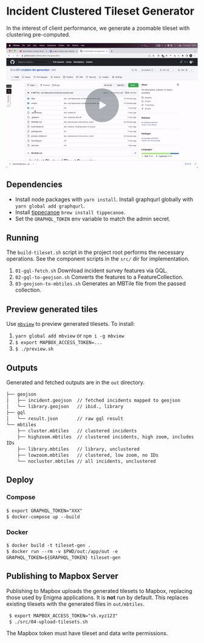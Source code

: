 # Incident Clustered Tileset Generator

In the interest of client performance, we generate a zoomable tileset with clustering pre-computed.

[![a video introducing tippecanoe](docs/tip.gif "tippecanoe introduction")](https://www.loom.com/share/44187d495b2c4c91a3a45ad0c1c4792f)


## Dependencies
- Install node packages with `yarn install`. Install graphqurl globally with `yarn global add graphqurl`.
- Install [tippecanoe](https://github.com/mapbox/tippecanoe#installation) `brew install tippecanoe`.
- Set the `GRAPHQL_TOKEN` env variable to match the admin secret.

## Running
The `build-tileset.sh` script in the project root performs the necessary operations. See the component scripts in the `src/` dir for implementation.

1. `01-gql-fetch.sh` Download incident survey features via GQL.
2. `02-gql-to-geojson.sh` Converts the features to a FeatureCollection.
3. `03-geojson-to-mbtiles.sh` Generates an MBTile file from the passed collection.

## Preview generated tiles
Use [`mbview`](https://github.com/mapbox/mbview) to preview generated tilesets. To install:
1. `yarn global add mbview` or `npm i -g mbview`
2. `$ export MAPBOX_ACCESS_TOKEN=...`
2. `$ ./preview.sh`

## Outputs
Generated and fetched outputs are in the `out` directory.
```
├── geojson
│   ├── incident.geojson  // fetched incidents mapped to geojson
│   └── library.geojson   // ibid., library
├── gql
│   └── result.json       // raw gql result
└── mbtiles
    ├── cluster.mbtiles   // clustered incidents
    ├── highzoom.mbtiles  // clustered incidents, high zoom, includes IDs
    ├── library.mbtiles   // library, unclustered
    ├── lowzoom.mbtiles   // clustered, low zoom, no IDs
    └── nocluster.mbtiles // all incidents, unclustered
```

## Deploy
### Compose
```
$ export GRAPHQL_TOKEN="XXX"
$ docker-compose up --build
```
### Docker
```
$ docker build -t tileset-gen .
$ docker run --rm -v $PWD/out:/app/out -e GRAPHQL_TOKEN=${GRAPHQL_TOKEN} tileset-gen
```

## Publishing to Mapbox Server
Publishing to Mapbox uploads the generated tilesets to Mapbox, replacing those used by Enigma applications. It is **not** run by default. This replaces existing tilesets with the generated  files in `out/mbtiles`.

```
 $ export MAPBOX_ACCESS_TOKEN="sk.xyz123"
 $ ./src/04-upload-tilesets.sh
 ```

The Mapbox token must have tileset and data write permissions.

